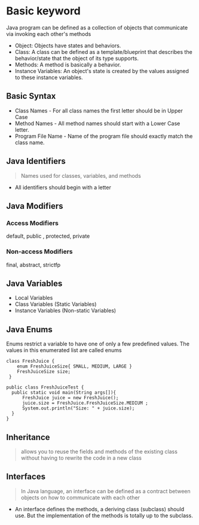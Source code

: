 # Basic keyword
Java program can be defined as a collection of objects that communicate via invoking each other's methods

* Object:  Objects have states and behaviors.
* Class: A class can be defined as a template/blueprint that describes the behavior/state that the object of its type supports.
* Methods: A method is basically a behavior.
* Instance Variables: An object's state is created by the values assigned to these instance variables.

## Basic Syntax

* Class Names - For all class names the first letter should be in Upper Case
* Method Names - All method names should start with a Lower Case letter.
* Program File Name - Name of the program file should exactly match the class name.

## Java Identifiers
>  Names used for classes, variables, and methods
* All identifiers should begin with a letter 

## Java Modifiers

###  Access Modifiers
default, public , protected, private

### Non-access Modifiers
final, abstract, strictfp

## Java Variables

* Local Variables
* Class Variables (Static Variables)
* Instance Variables (Non-static Variables)

## Java Enums
Enums restrict a variable to have one of only a few predefined values. 
The values in this enumerated list are called enums

```
class FreshJuice {
    enum FreshJuiceSize{ SMALL, MEDIUM, LARGE }
    FreshJuiceSize size;
 }

public class FreshJuiceTest {
  public static void main(String args[]){
      FreshJuice juice = new FreshJuice();
      juice.size = FreshJuice.FreshJuiceSize.MEDIUM ; 
      System.out.println("Size: " + juice.size);
  } 
}
```
## Inheritance
> allows you to reuse the fields and methods of the existing class without having to rewrite the code in a new class

## Interfaces

> In Java language, an interface can be defined as a contract between objects on how to communicate with each other

* An interface defines the methods, a deriving class (subclass) should use. But the implementation of the methods is totally up to the subclass.

